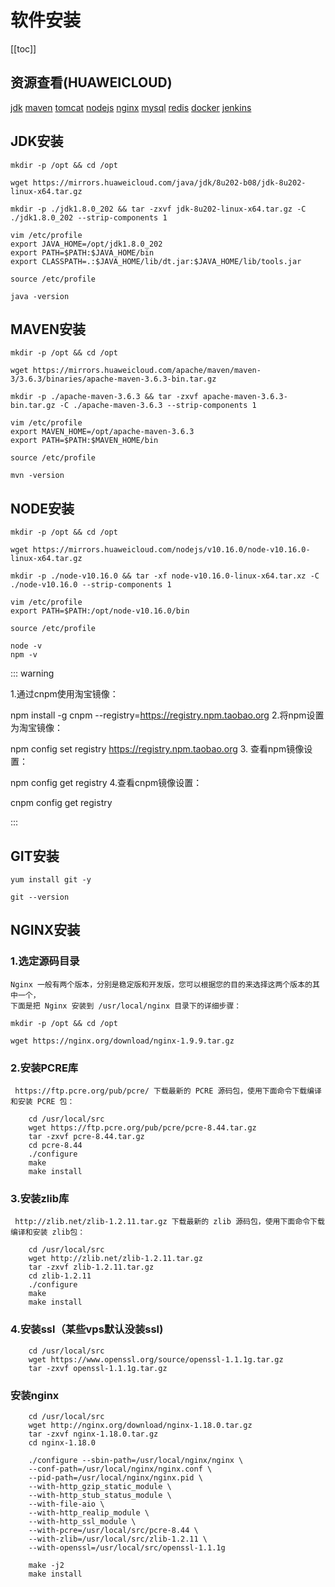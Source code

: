 # 软件安装
[[toc]]


## 资源查看(HUAWEICLOUD)
[jdk](https://mirrors.huaweicloud.com/java/jdk/)
[maven](https://mirrors.huaweicloud.com/apache/maven/maven-3/)
[tomcat](https://mirrors.huaweicloud.com/apache/tomcat/)
[nodejs](https://mirrors.huaweicloud.com/nodejs/)
[nginx](https://mirrors.huaweicloud.com/nginx/)
[mysql](https://mirrors.huaweicloud.com/mysql/)
[redis](https://mirrors.huaweicloud.com/redis/)
[docker](https://mirrors.huaweicloud.com/docker-ce/)
[jenkins](https://mirrors.huaweicloud.com/jenkins/)

<Badge text="Git"/> <Badge text="SonarQube"/> <Badge text="CheckStyle"/>

## JDK安装
```shell script
mkdir -p /opt && cd /opt

wget https://mirrors.huaweicloud.com/java/jdk/8u202-b08/jdk-8u202-linux-x64.tar.gz

mkdir -p ./jdk1.8.0_202 && tar -zxvf jdk-8u202-linux-x64.tar.gz -C ./jdk1.8.0_202 --strip-components 1

vim /etc/profile
export JAVA_HOME=/opt/jdk1.8.0_202
export PATH=$PATH:$JAVA_HOME/bin
export CLASSPATH=.:$JAVA_HOME/lib/dt.jar:$JAVA_HOME/lib/tools.jar

source /etc/profile

java -version
```


## MAVEN安装
```shell script
mkdir -p /opt && cd /opt

wget https://mirrors.huaweicloud.com/apache/maven/maven-3/3.6.3/binaries/apache-maven-3.6.3-bin.tar.gz

mkdir -p ./apache-maven-3.6.3 && tar -zxvf apache-maven-3.6.3-bin.tar.gz -C ./apache-maven-3.6.3 --strip-components 1

vim /etc/profile
export MAVEN_HOME=/opt/apache-maven-3.6.3
export PATH=$PATH:$MAVEN_HOME/bin

source /etc/profile

mvn -version
```

## NODE安装
```shell script
mkdir -p /opt && cd /opt

wget https://mirrors.huaweicloud.com/nodejs/v10.16.0/node-v10.16.0-linux-x64.tar.gz

mkdir -p ./node-v10.16.0 && tar -xf node-v10.16.0-linux-x64.tar.xz -C ./node-v10.16.0 --strip-components 1

vim /etc/profile
export PATH=$PATH:/opt/node-v10.16.0/bin

source /etc/profile

node -v
npm -v
```
::: warning

 1.通过cnpm使用淘宝镜像：
 
 npm install -g cnpm --registry=https://registry.npm.taobao.org
 2.将npm设置为淘宝镜像：
 
 npm config set registry https://registry.npm.taobao.org
 3. 查看npm镜像设置：
 
 npm config get registry 
 4.查看cnpm镜像设置：
 
 cnpm config get registry 
   
:::

## GIT安装
```shell script
yum install git -y

git --version
```


## NGINX安装
### 1.选定源码目录
    Nginx 一般有两个版本，分别是稳定版和开发版，您可以根据您的目的来选择这两个版本的其中一个，
    下面是把 Nginx 安装到 /usr/local/nginx 目录下的详细步骤：
```shell script
mkdir -p /opt && cd /opt

wget https://nginx.org/download/nginx-1.9.9.tar.gz
```
    
### 2.安装PCRE库
     https://ftp.pcre.org/pub/pcre/ 下载最新的 PCRE 源码包，使用下面命令下载编译和安装 PCRE 包：
```shell script
    cd /usr/local/src
    wget https://ftp.pcre.org/pub/pcre/pcre-8.44.tar.gz 
    tar -zxvf pcre-8.44.tar.gz
    cd pcre-8.44
    ./configure
    make
    make install
```
### 3.安装zlib库
     http://zlib.net/zlib-1.2.11.tar.gz 下载最新的 zlib 源码包，使用下面命令下载编译和安装 zlib包：

```shell script
    cd /usr/local/src
    wget http://zlib.net/zlib-1.2.11.tar.gz
    tar -zxvf zlib-1.2.11.tar.gz
    cd zlib-1.2.11
    ./configure
    make
    make install
```
### 4.安装ssl（某些vps默认没装ssl)
```shell script
    cd /usr/local/src
    wget https://www.openssl.org/source/openssl-1.1.1g.tar.gz
    tar -zxvf openssl-1.1.1g.tar.gz
```

### 安装nginx
```shell script
    cd /usr/local/src
    wget http://nginx.org/download/nginx-1.18.0.tar.gz
    tar -zxvf nginx-1.18.0.tar.gz
    cd nginx-1.18.0
     
    ./configure --sbin-path=/usr/local/nginx/nginx \
    --conf-path=/usr/local/nginx/nginx.conf \
    --pid-path=/usr/local/nginx/nginx.pid \
    --with-http_gzip_static_module \
    --with-http_stub_status_module \
    --with-file-aio \
    --with-http_realip_module \
    --with-http_ssl_module \
    --with-pcre=/usr/local/src/pcre-8.44 \
    --with-zlib=/usr/local/src/zlib-1.2.11 \
    --with-openssl=/usr/local/src/openssl-1.1.1g
     
    make -j2
    make install
```
